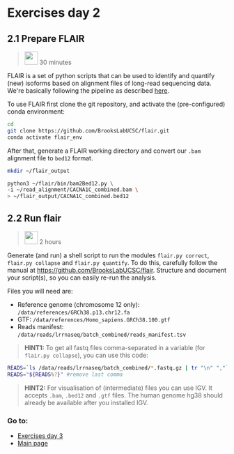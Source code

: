 # Exercises day 2

## 2.1 Prepare FLAIR
><img border="0" src="https://www.svgrepo.com/show/14756/person-silhouette.svg" width="30" height="30"> 30 minutes

FLAIR is a set of python scripts that can be used to identify and quantify (new) isoforms based on alignment files of long-read sequencing data. We're basically following the pipeline as described [here](https://github.com/BrooksLabUCSC/flair).

To use FLAIR first clone the git repository, and activate the (pre-configured) conda environment:

```sh
cd
git clone https://github.com/BrooksLabUCSC/flair.git
conda activate flair_env
```

After that, generate a FLAIR working directory and convert our `.bam` alignment file to `bed12` format.

```sh
mkdir ~/flair_output

python3 ~/flair/bin/bam2Bed12.py \
-i ~/read_alignment/CACNA1C_combined.bam \
> ~/flair_output/CACNA1C_combined.bed12
```

## 2.2 Run flair
><img border="0" src="https://www.svgrepo.com/show/220819/group-team.svg" width="30" height="30"> 2 hours

Generate (and run) a shell script to run the modules `flair.py correct`, `flair.py collapse` and `flair.py quantify`. To do this, carefully follow the manual at https://github.com/BrooksLabUCSC/flair. Structure and document your script(s), so you can easily re-run the analysis.

Files you will need are:
* Reference genome (chromosome 12 only): `/data/references/GRCh38.p13.chr12.fa`
* GTF: `/data/references/Homo_sapiens.GRCh38.100.gtf`
* Reads manifest: `/data/reads/lrrnaseq/batch_combined/reads_manifest.tsv`

> **HINT1:** To get all fastq files comma-separated in a variable (for `flair.py collapse`), you can use this code:

```sh
READS=`ls /data/reads/lrrnaseq/batch_combined/*.fastq.gz | tr "\n" ","`
READS="${READS%?}" #remove last comma
```
> **HINT2:** For visualisation of (intermediate) files you can use IGV. It accepts `.bam`, `.bed12` and `.gtf` files. The human genome hg38 should already be available after you installed IGV.

### Go to:
* [Exercises day 3](./exercises_day3.md)
* [Main page](./README.md)

